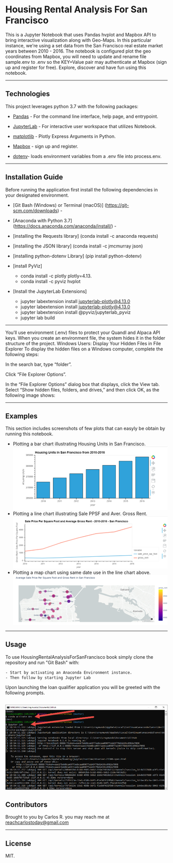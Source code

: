 # Housing Rental Analysis For San Francisco

This is a Jupyter Notebook that uses Pandas hvplot and Mapbox API to bring interactive visualization along with Geo-Maps.  In this particular instance, we're using a set data from the San Francisco real estate market years between 2010 - 2016.  The notebook is configured plot the geo coordinates from Mapbox, you will need to update and rename file sample.env to .env so the KEY=Value pair may authenticate at Mapbox (sign up and register for free).  Explore, discover and have fun using this notebook.

---


## Technologies

This project leverages python 3.7 with the following packages:

* [Pandas](https://pandas.pydata.org/docs/user_guide/visualization.html) - For the command line interface, help page, and entrypoint.

* [JupyterLab](http://jupyterlab.io/) - For interactive user workspace that utilizes Notebook.

* [matplotlib](https://plotly.com/python/px-arguments/) - Plotly Express Arguments in Python.

* [Mapbox](https://account.mapbox.com/auth/signup/) - sign up and register.

* [dotenv](https://www.npmjs.com/package/dotenv)- loads environment variables from a .env file into process.env.

---

## Installation Guide

Before running the application first install the following dependencies in your designated environment.


* [Git Bash (Windows) or Terminal (macOS)] (https://git-scm.com/downloads) -  
* [Anaconda with Python 3.7] (https://docs.anaconda.com/anaconda/install/) - 

* [installing the Requests library] (conda install -c anaconda requests)

* [installing the JSON library] (conda install -c jmcmurray json)
* [installing python-dotenv Library] (pip install python-dotenv)
* [install PyViz] 
    - conda install -c plotly plotly=4.13.
	- conda install -c pyviz hvplot
* [Install the JupyterLab Extensions]
    - jupyter labextension install jupyterlab-plotly@4.13.0
	- jupyter labextension install jupyterlab-plotly@4.13.0
	- jupyter labextension install @pyviz/jupyterlab_pyviz
	- jupyter lab build

--- 

You’ll use environment (.env) files to protect your Quandl and Alpaca API keys. When you create an environment file, the system hides it in the folder structure of the project. 
Windows Users: Display Your Hidden Files in File Explorer
To display the hidden files on a Windows computer, complete the following steps:

In the search bar, type “folder”.

Click “File Explorer Options”.

In the “File Explorer Options” dialog box that displays, click the View tab. Select “Show hidden files, folders, and drives,” and then click OK, as the following image shows:

---

## Examples

This section includes screenshots of few plots that can easyly be obtain by running this notebook.

- Plotting a bar chart illustrating Housing Units in San Francisco.
![notebook plots](Images/pic1.png)
- Plotting a line chart illustrating Sale PPSF and Aver. Gross Rent.
![notebook plots](Images/pic2.png)
- Plotting a map chart using same date use in the line chart above.
![notebook plots](Images/pic3.png)

---

## Usage

To use HousingRentalAnalysisForSanFrancisco book simply clone the repository and run "Git Bash" with:

```
- Start by activating an Anaconda Environment instance.
- Then follow by starting Jupyter Lab

```
Upon launching the loan qualifier application you will be greeted with the following prompts.

![starting notebook](Images/jupyterlab.png)
---

## Contributors

Brought to you by Carlos R. you may reach me at reachcarlostoday@gmail.com

---

## License

MIT.